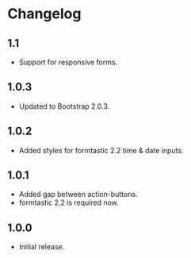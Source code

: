 # Changelog

## 1.1

* Support for responsive forms.

## 1.0.3

* Updated to Bootstrap 2.0.3.

## 1.0.2

* Added styles for formtastic 2.2 time & date inputs.

## 1.0.1

* Added gap between action-buttons.
* formtastic 2.2 is required now.

## 1.0.0

* Initial release.
